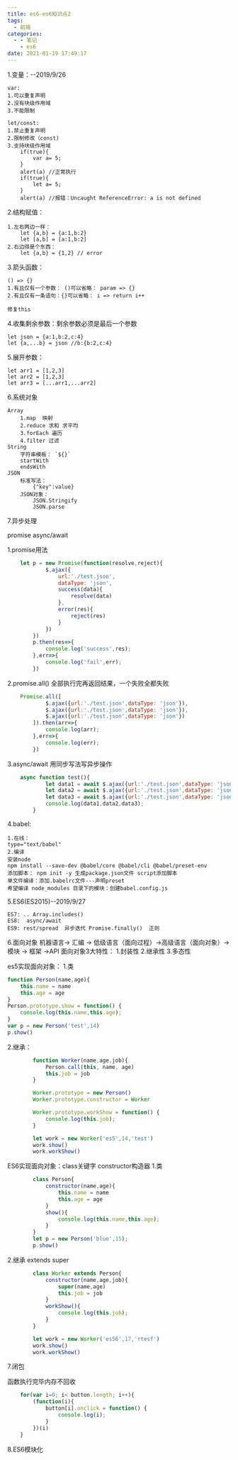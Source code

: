 ```yaml
---
title: es6-es6知识点2
tags:
  - 前端
categories:
  - - 笔记
    - es6
date: 2021-01-19 17:49:17
---
```


1.变量：--2019/9/26

    var:
    1.可以重复声明
    2.没有块级作用域
    3.不能限制

    let/const:
    1.禁止重复声明
    2.限制修改（const)
    3.支持块级作用域
        if(true){
            var a= 5;
        }
        alert(a) //正常执行
        if(true){
            let a= 5;
        }
        alert(a) //报错：Uncaught ReferenceError: a is not defined

2.结构赋值：

    1.左右两边一样：
        let {a,b} = {a:1,b:2}
        let [a,b] = [a:1,b:2]
    2.右边得是个东西：
        let {a,b} = {1,2} // error

3.箭头函数：

    () => {}
    1.有且仅有一个参数： ()可以省略： param => {}
    2.有且仅有一条语句：{}可以省略： i => return i++

    修复this

4.收集剩余参数：剩余参数必须是最后一个参数

    let json = {a:1,b:2,c:4}
    let {a,...b} = json //b:{b:2,c:4}

5.展开参数：

    let arr1 = [1,2,3]
    let arr2 = [1,2,3]
    let arr3 = [...arr1,...arr2]

6.系统对象

    Array
        1.map  映射
        2.reduce 求和 求平均
        3.forEach 遍历
        4.filter 过滤
    String
        字符串模板： `${}`
        startWith
        endsWith
    JSON
        标准写法：
            {"key":value}
        JSON对象：
            JSON.Stringify
            JSON.parse

7.异步处理

promise
async/await

1.promise用法

```javascript
    let p = new Promise(function(resolve,reject){
            $.ajax({
                url:'./test.json',
                dataType: 'json',
                success(data){
                    resolve(data)
                },
                error(res){
                    reject(res)
                }
            })
        })
        p.then(res=>{
            console.log('success',res);
        },err=>{
            console.log('fail',err);
        })
```

2.promise.all() 全部执行完再返回结果，一个失败全都失败

```javascript
    Promise.all([
            $.ajax({url:'./test.json',dataType: 'json'}),
            $.ajax({url:'./test.json',dataType: 'json'}),
            $.ajax({url:'./test.json',dataType: 'json'})
        ]).then(arr=>{
            console.log(arr);
        },err=>{
            console.log(err);
        })
```

3.async/await 用同步写法写异步操作

```javascript
    async function test(){
            let data1 = await $.ajax({url:'./test.json',dataType: 'json'});
            let data2 = await $.ajax({url:'./test.json',dataType: 'json'});
            let data3 = await $.ajax({url:'./test.json',dataType: 'json'});
            console.log(data1,data2,data3);
        }
```

4.babel: 

    1.在线：
    type="text/babel"
    2.编译
    安装node
    npm install --save-dev @babel/core @babel/cli @babel/preset-env
    添加脚本： npm init -y 生成package.json文件 script添加脚本
    单文件编译：添加.babelrc文件---声明preset
    希望编译 node_modules 目录下的模块：创建babel.config.js

5.ES6(ES2015)--2019/9/27

    ES7: .. Array.includes()
    ES8:  async/await
    ES9: rest/spread  异步迭代 Promise.finally()  正则

6.面向对象
机器语言-> 汇编 -> 低级语言（面向过程）->高级语言（面向对象）-> 模块 -> 框架 ->API
面向对象3大特性：
1.封装性
2.继承性
3.多态性

es5实现面向对象：
1.类

```javascript
function Person(name,age){
    this.name = name
    this.age = age
}
Person.prototype.show = function() {
    console.log(this.name,this.age);
}
var p = new Person('test',14)
p.show()
```

2.继承：
```javascript
        function Worker(name,age,job){
            Person.call(this, name, age)
            this.job = job
        }

        Worker.prototype = new Person()
        Worker.prototype.constructor = Worker

        Worker.prototype.workShow = function() {
            console.log(this.job);
        }

        let work = new Worker('es5',14,'test')
        work.show()
        work.workShow()
```

ES6实现面向对象：class关键字  constructor构造器
1.类

```javascript
        class Person{
            constructor(name,age){
                this.name = name
                this.age = age
            }
            show(){
                console.log(this.name,this.age);
            }
        }
        let p = new Person('blue',15);
        p.show()
```

2.继承 extends super

```javascript
        class Worker extends Person{
            constructor(name,age,job){
                super(name,age)
                this.job = job
            }
            workShow(){
                console.log(this.job);
            }
        }

        let work = new Worker('es56',17,'rtesf')
        work.show()
        work.workShow()
```

7.闭包 

函数执行完毕内存不回收

```javascript
    for(var i=0; i< button.length; i++){
        (function(i){
            button[i].onclick = function() {
                console.log(i);
            }
        })(i)
    }
```

8.ES6模块化

